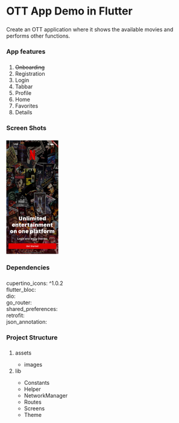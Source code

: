 <h1 align="left">OTT App Demo in Flutter</h1>

###

<p align="left">Create an OTT application where it shows the available movies and performs other functions.</p>

###

<h3 align="left">App features</h3>

###

<p align="left">
<ol>
  <li style="text-decoration:line-through">Onboarding</li>
<li>Registration</li>
<li>Login</li>
<li>Tabbar</li>
<li>Profile</li>
<li>Home</li>
<li>Favorites</li>
<li>Details</li>
</ol>
</p>

###

<h3 align="left">Screen Shots</h3>

###

<div align="left">
  <img src="https://github.com/debabrataroy1/movie_flutter_demo/blob/main/screenshots/onboarding.jpg?raw=true" height="300" alt="onboarding"  />
</div>

###

<h3 align="left">Dependencies</h3>

###

<p align="left">cupertino_icons: ^1.0.2<br>  flutter_bloc:<br>  dio:<br>  go_router:<br>  shared_preferences:<br>  retrofit:<br>  json_annotation:</p>

###

<h3 align="left">Project Structure</h3>

###

<ol>
  <li>assets</li>
<ul>
  <li>images</li>
</ul> 
  <li>lib</li>
<ul>
  <li>Constants</li>
<li>Helper</li>
<li>NetworkManager</li>
<li>Routes</li>
<li>Screens</li>
<li>Theme</li>
</ul> 
</ol> 

###
